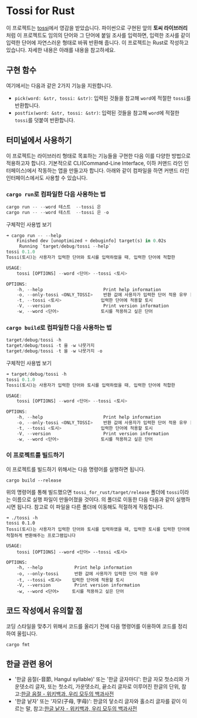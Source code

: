 # Tossi for Rust

이 프로젝트는 [tossi](https://github.com/what-studio/tossi)에서 영감을 받았습니다. 파이썬으로 구현된 앞의 **토씨 라이브러리**처럼 이 프로젝트도 임의의 단어와 그 단어에 붙일 조사를 입력하면, 입력한 조사를 같이 입력한 단어에 자연스러운 형태로 바꿔 반환해 줍니다. 이 프로젝트는 Rust로 작성하고 있습니다. 자세한 내용은 아래를 내용을 참고하세요.

## 구현 함수

여기에서는 다음과 같은 2가지 기능을 지원합니다.

- `pick(word: &str, tossi: &str)`: 입력된 것들을 참고해 `word`에 적절한 `tossi`를 반환합니다.
- `postfix(word: &str, tossi: &str)`: 입력된 것들을 참고해 `word`에 적절한 `tossi`를 덧붙여 반환합니다.

## 터미널에서 사용하기

이 프로젝트는 라이브러리 형태로 목표하는 기능들을 구현한 다음 이를 다양한 방법으로 적용하고자 합니다. 기본적으로 CLI(Command-Line Interface, 이하 커맨드 라인 인터페이스)에서 작동하는 앱을 만들고자 합니다. 아래와 같이 컴파일을 하면 커맨드 라인 인터페이스에서도 사용할 수 있습니다.

### `cargo run`로 컴파일한 다음 사용하는 법

```rust
cargo run -- --word 테스트  --tossi 은
cargo run -- --word 테스트  --tossi 은 -o
```

구체적인 사용법 보기

```rust
➜ cargo run -- --help
    Finished dev [unoptimized + debuginfo] target(s) in 0.02s
     Running `target/debug/tossi --help`
tossi 0.1.0
Tossi(토시)는 사용자가 입력한 단어와 토시를 입력하렸을 때, 입력한 단어에 적합한

USAGE:
    tossi [OPTIONS] --word <단어> --tossi <토시>

OPTIONS:
    -h, --help                       Print help information
    -o, --only-tossi <ONLY_TOSSI>    반환 값에 사용자가 입력한 단어 적용 유무 [possible values: true, false]
    -t, --tossi <토시>               입력한 단어에 적용할 토시
    -V, --version                    Print version information
    -w, --word <단어>                토시를 적용하고 싶은 단어
```

### `cargo build`로 컴파일한 다음 사용하는 법

```rust
target/debug/tossi -h                
target/debug/tossi -t 을 -w 나뭇가지 
target/debug/tossi -t 을 -w 나뭇가지 -o
```

구체적인 사용법 보기

```rust
➜ target/debug/tossi -h                
tossi 0.1.0
Tossi(토시)는 사용자가 입력한 단어와 토시를 입력하렸을 때, 입력한 단어에 적합한

USAGE:
    tossi [OPTIONS] --word <단어> --tossi <토시>

OPTIONS:
    -h, --help                       Print help information
    -o, --only-tossi <ONLY_TOSSI>    반환 값에 사용자가 입력한 단어 적용 유무 [possible values: true, false]
    -t, --tossi <토시>               입력한 단어에 적용할 토시
    -V, --version                    Print version information
    -w, --word <단어>                토시를 적용하고 싶은 단어
```

### 이 프로젝트를 빌드하기

이 프로젝트를 빌드하기 위해서는 다음 명령어를 실행하면 됩니다.

```console
cargo build --release
```

위의 명령어를 통해 빌드했으면 `tossi_for_rust/target/release` 폴더에 `tossi`이라는 이름으로 실행 파일이 만들어졌을 것이다. 의 폴더로 이동한 다음 다음과 같이 실행하시면 됩니다. 참고로 이 파일을 다른 폴더에 이동해도 적절하게 작동합니다.

```console
➜ ./tossi -h
tossi 0.1.0
Tossi(토시)는 사용자가 입력한 단어와 토시를 입력하였을 때, 입력한 토시를 입력한 단어에 적절하게 변환해주는 프로그램입니다

USAGE:
    tossi [OPTIONS] --word <단어> --tossi <토시>

OPTIONS:
    -h, --help            Print help information
    -o, --only-tossi      반환 값에 사용자가 입력한 단어 적용 유무
    -t, --tossi <토시>    입력한 단어에 적용할 토시
    -V, --version         Print version information
    -w, --word <단어>     토시를 적용하고 싶은 단어
```

## 코드 작성에서 유의할 점

코딩 스타일을 맞추기 위해서 코드를 올리기 전에 다음 명령어를 이용하여 코드를 정리하여 올립니다.

```console
cargo fmt
```

## 한글 관련 용어

- '한글 음절(-音節, Hangul syllable)' 또는 '한글 글자마디': 한글 자모 첫소리와 가운뎃소리 글자, 또는 첫소리, 가운뎃소리, 끝소리 글자로 이루어진 한글의 단위, 참고:[한글 음절 - 위키백과, 우리 모두의 백과사전](https://ko.wikipedia.org/wiki/한글_음절)
- '한글 낱자' 또는 '자모(子母, 字母)': 한글의 닿소리 글자와 홀소리 글자를 같이 이르는 말, 참고:[한글 낱자 - 위키백과, 우리 모두의 백과사전](https://ko.wikipedia.org/wiki/한글_낱자)
